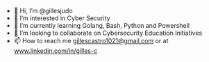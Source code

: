 - 👋 Hi, I’m @gillesjudo
- 👀 I’m interested in Cyber Security
- 🌱 I’m currently learning Golang, Bash, Python and Powershell
- 💞️ I’m looking to collaborate on Cybersecurity Education Initiatives
- 📫 How to reach me gillescastro1021@gmail.com or at www.linkedin.com/in/gilles-c

<!---
gillesjudo/gillesjudo is a ✨ special ✨ repository because its `README.md` (this file) appears on your GitHub profile.
You can click the Preview link to take a look at your changes.
--->
